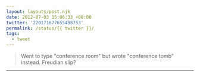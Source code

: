 ```yaml
---
layout: layouts/post.njk
date: 2012-07-03 15:06:33 +00:00
twitter: '220171677655498753'
permalink: /status/{{ twitter }}/
tags: 
  - tweet
---
```


> Went to type "conference room" but wrote "conference tomb" instead. Freudian slip?

---
